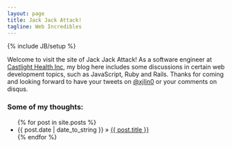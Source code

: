```yaml
---
layout: page
title: Jack Jack Attack!
tagline: Web Incredibles
---
```

{% include JB/setup %}

Welcome to visit the site of Jack Jack Attack! As a software engineer at <a href="https://www.castlighthealth.com/">Castlight Health Inc</a>, my blog here includes some discussions in certain web development topics, such as JavaScript, Ruby and Rails. Thanks for coming and looking forward to have your tweets on <a href="https://twitter.com/?status=@xjlin0">@xjlin0</a> or your comments on disqus.

### Some of my thoughts:

<ul class="posts">
  {% for post in site.posts %}
    <li><span>{{ post.date | date_to_string }}</span> &raquo; <a href="{{ BASE_PATH }}{{ post.url }}">{{ post.title }}</a></li>
  {% endfor %}
</ul>